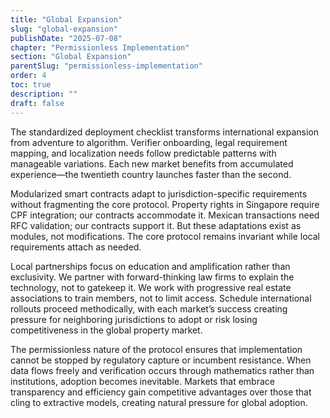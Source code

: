 ```yaml
---
title: "Global Expansion"
slug: "global-expansion"
publishDate: "2025-07-08"
chapter: "Permissionless Implementation"
section: "Global Expansion"
parentSlug: "permissionless-implementation"
order: 4
toc: true
description: ""
draft: false
---
```


The standardized deployment checklist transforms international expansion from adventure to algorithm. Verifier onboarding, legal requirement mapping, and localization needs follow predictable patterns with manageable variations. Each new market benefits from accumulated experience—the twentieth country launches faster than the second.

Modularized smart contracts adapt to jurisdiction-specific requirements without fragmenting the core protocol. Property rights in Singapore require CPF integration; our contracts accommodate it. Mexican transactions need RFC validation; our contracts support it. But these adaptations exist as modules, not modifications. The core protocol remains invariant while local requirements attach as needed.

Local partnerships focus on education and amplification rather than exclusivity. We partner with forward-thinking law firms to explain the technology, not to gatekeep it. We work with progressive real estate associations to train members, not to limit access. Schedule international rollouts proceed methodically, with each market’s success creating pressure for neighboring jurisdictions to adopt or risk losing competitiveness in the global property market.

The permissionless nature of the protocol ensures that implementation cannot be stopped by regulatory capture or incumbent resistance. When data flows freely and verification occurs through mathematics rather than institutions, adoption becomes inevitable. Markets that embrace transparency and efficiency gain competitive advantages over those that cling to extractive models, creating natural pressure for global adoption.

